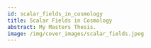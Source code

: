 ```yaml
---
id: scalar_fields_in_cosmology
title: Scalar Fields in Cosmology
abstract: My Masters Thesis.
image: /img/cover_images/scalar_fields.jpeg
---
```

